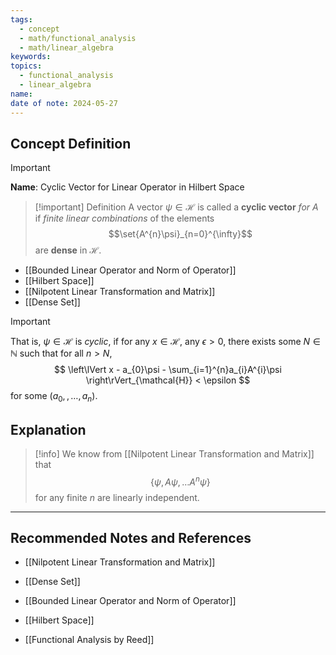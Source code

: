 ```yaml
---
tags:
  - concept
  - math/functional_analysis
  - math/linear_algebra
keywords: 
topics:
  - functional_analysis
  - linear_algebra
name: 
date of note: 2024-05-27
---
```


## Concept Definition

>[!important]
>**Name**: Cyclic Vector for Linear Operator in Hilbert Space

>[!important] Definition
>A vector $\psi \in \mathcal{H}$ is called a **cyclic vector** *for* $A$ if *finite linear combinations* of the elements $$\set{A^{n}\psi}_{n=0}^{\infty}$$ are **dense** in $\mathcal{H}$.
>

- [[Bounded Linear Operator and Norm of Operator]]
- [[Hilbert Space]]
- [[Nilpotent Linear Transformation and Matrix]]
- [[Dense Set]]

>[!important]
>That is, $\psi\in \mathcal{H}$ is *cyclic*, if for any $x\in \mathcal{H}$, any $\epsilon >0$, there exists some $N\in \mathbb{N}$ such that for all $n > N$,
>$$
> \left\lVert x - a_{0}\psi - \sum_{i=1}^{n}a_{i}A^{i}\psi  \right\rVert_{\mathcal{H}} < \epsilon 
>$$
>for some $(a_{0}, \,{,}\ldots{,}\,a_{n})$.


## Explanation

>[!info]
>We know from [[Nilpotent Linear Transformation and Matrix]] that
>$$
>\left\{ \psi, A\psi, \ldots A^{n}\psi\right\}
>$$
>for any finite $n$ are linearly independent. 





-----------
##  Recommended Notes and References

- [[Nilpotent Linear Transformation and Matrix]]
- [[Dense Set]]
- [[Bounded Linear Operator and Norm of Operator]]
- [[Hilbert Space]]


- [[Functional Analysis by Reed]]